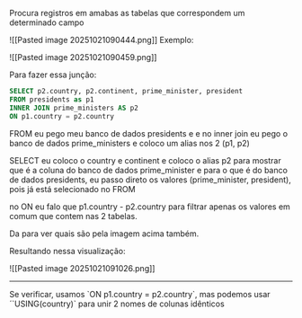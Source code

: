 Procura registros em amabas as tabelas que correspondem um determinado campo

![[Pasted image 20251021090444.png]]
Exemplo:

![[Pasted image 20251021090459.png]]

Para fazer essa junção:

```sql
SELECT p2.country, p2.continent, prime_minister, president
FROM presidents as p1
INNER JOIN prime_ministers AS p2
ON p1.country = p2.country
```

FROM eu pego meu banco de dados presidents e e no inner join eu pego o banco de dados prime_ministers e coloco um alias nos 2 (p1, p2)

SELECT eu coloco o country e continent e coloco o alias p2 para mostrar que é a coluna do banco de dados prime_minister e para o que é do banco de dados presidents, eu passo direto os valores (prime_minister, president), pois já está selecionado no FROM

no ON eu falo que p1.country - p2.country para filtrar apenas os valores em comum que contem nas 2 tabelas.

Da para ver quais são pela imagem acima também.

Resultando nessa visualização:

![[Pasted image 20251021091026.png]]

<hr>
Se verificar, usamos `ON p1.country = p2.country`, mas podemos usar ´`USING(country)` para unir 2 nomes de colunas idênticos
